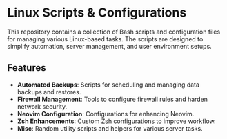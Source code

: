 # Linux Scripts & Configurations

This repository contains a collection of Bash scripts and configuration files for managing various Linux-based tasks. The scripts are designed to simplify automation, server management, and user environment setups.

## Features

- **Automated Backups**: Scripts for scheduling and managing data backups and restores.
- **Firewall Management**: Tools to configure firewall rules and harden network security.
- **Neovim Configuration**: Configurations for enhancing Neovim.
- **Zsh Enhancements**: Custom Zsh configurations to improve workflow.
- **Misc**: Random utility scripts and helpers for various server tasks.
